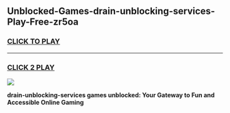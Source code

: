 
## Unblocked-Games-drain-unblocking-services-Play-Free-zr5oa
<h3>
<a href="https://premium76.site?title=drain-unblocking-services&ref=20M">CLICK TO PLAY</a></h3>
<hr>

<h3>
<a href="https://premium76.site?title=drain-unblocking-services&ref=20M">CLICK 2 PLAY</a>
  
</h3>

<a href="https://premium76.site?title=drain-unblocking-services&ref=19M"><img src="https://clearcache.store/games.png"></a>


**drain-unblocking-services games unblocked: Your Gateway to Fun and Accessible Online Gaming**

